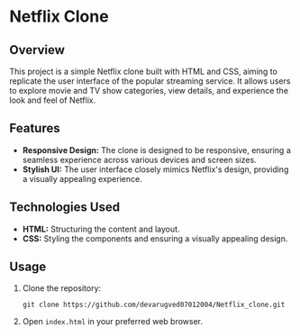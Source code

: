 # Netflix Clone

## Overview

This project is a simple Netflix clone built with HTML and CSS, aiming to replicate the user interface of the popular streaming service. It allows users to explore movie and TV show categories, view details, and experience the look and feel of Netflix.

## Features

- **Responsive Design:** The clone is designed to be responsive, ensuring a seamless experience across various devices and screen sizes.
- **Stylish UI:** The user interface closely mimics Netflix's design, providing a visually appealing experience.

## Technologies Used

- **HTML:** Structuring the content and layout.
- **CSS:** Styling the components and ensuring a visually appealing design.

## Usage

1. Clone the repository:

    ```
    git clone https://github.com/devarugved07012004/Netflix_clone.git
    ```

2. Open `index.html` in your preferred web browser.
